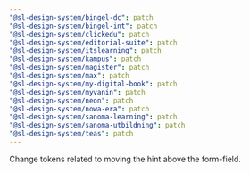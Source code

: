 ```yaml
---
"@sl-design-system/bingel-dc": patch
"@sl-design-system/bingel-int": patch
"@sl-design-system/clickedu": patch
"@sl-design-system/editorial-suite": patch
"@sl-design-system/itslearning": patch
"@sl-design-system/kampus": patch
"@sl-design-system/magister": patch
"@sl-design-system/max": patch
"@sl-design-system/my-digital-book": patch
"@sl-design-system/myvanin": patch
"@sl-design-system/neon": patch
"@sl-design-system/nowa-era": patch
"@sl-design-system/sanoma-learning": patch
"@sl-design-system/sanoma-utbildning": patch
"@sl-design-system/teas": patch
---
```


Change tokens related to moving the hint above the form-field.
